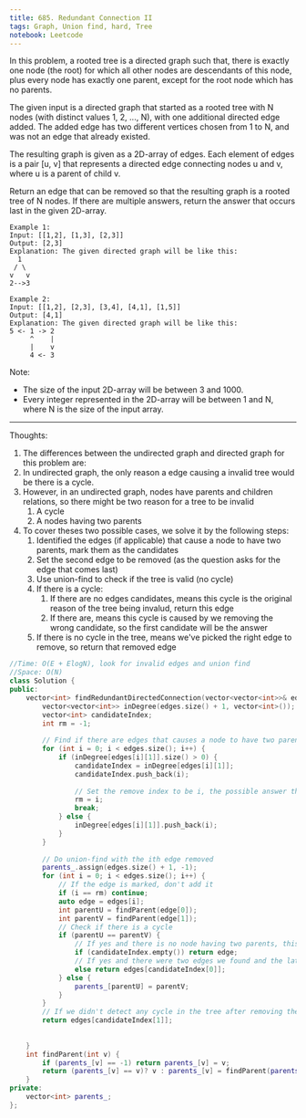 ```yaml
---
title: 685. Redundant Connection II
tags: Graph, Union find, hard, Tree
notebook: Leetcode
---
```

In this problem, a rooted tree is a directed graph such that, there is exactly one node (the root) for which all other nodes are descendants of this node, plus every node has exactly one parent, except for the root node which has no parents.

The given input is a directed graph that started as a rooted tree with N nodes (with distinct values 1, 2, ..., N), with one additional directed edge added. The added edge has two different vertices chosen from 1 to N, and was not an edge that already existed.

The resulting graph is given as a 2D-array of edges. Each element of edges is a pair [u, v] that represents a directed edge connecting nodes u and v, where u is a parent of child v.

Return an edge that can be removed so that the resulting graph is a rooted tree of N nodes. If there are multiple answers, return the answer that occurs last in the given 2D-array.
```
Example 1:
Input: [[1,2], [1,3], [2,3]]
Output: [2,3]
Explanation: The given directed graph will be like this:
  1
 / \
v   v
2-->3
```
```
Example 2:
Input: [[1,2], [2,3], [3,4], [4,1], [1,5]]
Output: [4,1]
Explanation: The given directed graph will be like this:
5 <- 1 -> 2
     ^    |
     |    v
     4 <- 3
```

Note:
- The size of the input 2D-array will be between 3 and 1000.
- Every integer represented in the 2D-array will be between 1 and N, where N is the size of the input array.

----------
Thoughts:
1. The differences between the undirected graph and directed graph for this problem are:
2. In undirected graph, the only reason a edge causing a invalid tree would be there is a cycle.
3. However, in an undirected graph, nodes have parents and children relations, so there might be two reason for a tree to be invalid 
   1. A cycle
   2. A nodes having two parents 
4. To cover theses two possible cases, we solve it by the following steps:
   1. Identified the edges (if applicable) that cause a node to have two parents, mark them as the candidates
   2. Set the second edge to be removed (as the question asks for the edge that comes last)
   3. Use union-find to check if the tree is valid (no cycle)
   4. If there is a cycle:
      1. If there are no edges candidates, means this cycle is the original reason of the tree being invalud, return this edge 
      2. If there are, means this cycle is caused by we removing the wrong candidate, so the first candidate will be the answer
   5. If there is no cycle in the tree, means we've picked the right edge to remove, so return that removed edge
   
```c++
//Time: O(E + ElogN), look for invalid edges and union find
//Space: O(N)
class Solution {
public:
    vector<int> findRedundantDirectedConnection(vector<vector<int>>& edges) {
        vector<vector<int>> inDegree(edges.size() + 1, vector<int>());
        vector<int> candidateIndex;
        int rm = -1;
        
        // Find if there are edges that causes a node to have two parents
        for (int i = 0; i < edges.size(); i++) {
            if (inDegree[edges[i][1]].size() > 0) {
                candidateIndex = inDegree[edges[i][1]];
                candidateIndex.push_back(i);
                
                // Set the remove index to be i, the possible answer that comes last
                rm = i;
                break;
            } else {
                inDegree[edges[i][1]].push_back(i);
            }
        }
        
        // Do union-find with the ith edge removed
        parents_.assign(edges.size() + 1, -1);
        for (int i = 0; i < edges.size(); i++) {
            // If the edge is marked, don't add it
            if (i == rm) continue;
            auto edge = edges[i];
            int parentU = findParent(edge[0]);
            int parentV = findParent(edge[1]);
            // Check if there is a cycle
            if (parentU == parentV) {
                // If yes and there is no node having two parents, this is the edge we should report
                if (candidateIndex.empty()) return edge;
                // If yes and there were two edges we found and the later one has been removed, the cycle is caused by we removing the wrong edge, so report another edge 
                else return edges[candidateIndex[0]];
            } else {
                parents_[parentU] = parentV;
            }
        }
        // If we didn't detect any cycle in the tree after removing the later edge, the edge should be the valid answer
        return edges[candidateIndex[1]];
        
        
    }
    int findParent(int v) {
        if (parents_[v] == -1) return parents_[v] = v;
        return (parents_[v] == v)? v : parents_[v] = findParent(parents_[v]);
    }
private:
    vector<int> parents_;
};

```
